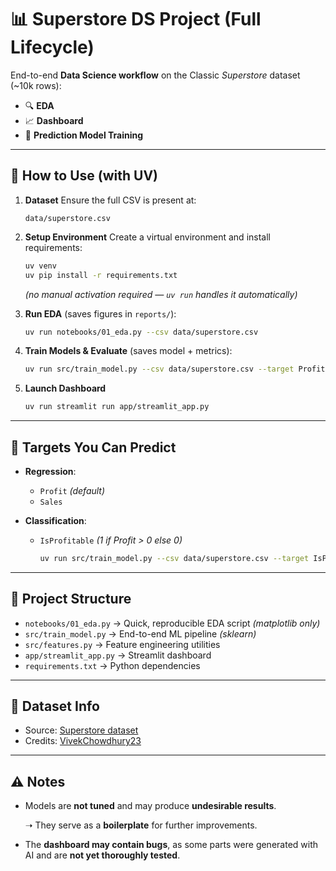 ###
###

# 📊 Superstore DS Project (Full Lifecycle)

End-to-end **Data Science workflow** on the Classic *Superstore* dataset (\~10k rows):

* 🔍 **EDA**
* 📈 **Dashboard**
* 🤖 **Prediction Model Training**

---

## 🚀 How to Use (with UV)

1. **Dataset**
   Ensure the full CSV is present at:

   ```
   data/superstore.csv
   ```

2. **Setup Environment**
   Create a virtual environment and install requirements:

   ```bash
   uv venv
   uv pip install -r requirements.txt
   ```

   *(no manual activation required — `uv run` handles it automatically)*

3. **Run EDA** (saves figures in `reports/`):

   ```bash
   uv run notebooks/01_eda.py --csv data/superstore.csv
   ```

4. **Train Models & Evaluate** (saves model + metrics):

   ```bash
   uv run src/train_model.py --csv data/superstore.csv --target Profit
   ```

5. **Launch Dashboard**

   ```bash
   uv run streamlit run app/streamlit_app.py
   ```

---

## 🎯 Targets You Can Predict

* **Regression**:

  * `Profit` *(default)*
  * `Sales`
* **Classification**:

  * `IsProfitable` *(1 if Profit > 0 else 0)*

    ```bash
    uv run src/train_model.py --csv data/superstore.csv --target IsProfitable --task classify
    ```

---

## 📂 Project Structure

* `notebooks/01_eda.py` → Quick, reproducible EDA script *(matplotlib only)*
* `src/train_model.py` → End-to-end ML pipeline *(sklearn)*
* `src/features.py` → Feature engineering utilities
* `app/streamlit_app.py` → Streamlit dashboard
* `requirements.txt` → Python dependencies

---

## 📑 Dataset Info

* Source: [Superstore dataset](https://www.kaggle.com/datasets/vivek468/superstore-dataset-final)
* Credits: [VivekChowdhury23](https://github.com/VivekChowdhury23)

---

## ⚠️ Notes

* Models are **not tuned** and may produce **undesirable results**.
  
  ➝ They serve as a **boilerplate** for further improvements.
* The **dashboard may contain bugs**, as some parts were generated with AI and are **not yet thoroughly tested**.



